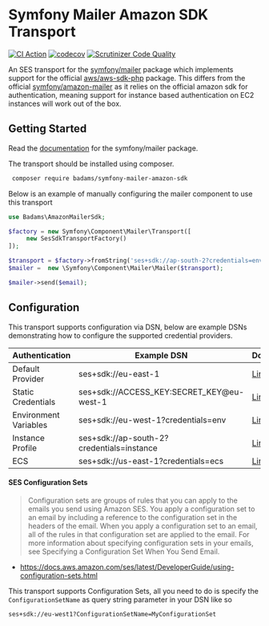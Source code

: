 Symfony Mailer Amazon SDK Transport
================================

[![CI Action](https://github.com/badams/symfony-mailer-amazon-sdk/workflows/continuous-integration/badge.svg)](https://github.com/badams/symfony-mailer-amazon-sdk/workflows/continuous-integration)
[![codecov](https://codecov.io/gh/badams/symfony-mailer-amazon-sdk/branch/master/graph/badge.svg)](https://codecov.io/gh/badams/symfony-mailer-amazon-sdk)
[![Scrutinizer Code Quality](https://scrutinizer-ci.com/g/badams/symfony-mailer-amazon-sdk/badges/quality-score.png?b=master)](https://scrutinizer-ci.com/g/badams/symfony-mailer-amazon-sdk/?branch=master)

An SES transport for the [symfony/mailer](https://github.com/symfony/mailer) package which implements support for the official [aws/aws-sdk-php](https://github.com/aws/aws-sdk-php) package.
This differs from the official [symfony/amazon-mailer](https://github.com/symfony/amazon-mailer) as it relies on the official amazon sdk for authentication, meaning support for instance 
based authentication on EC2 instances will work out of the box.  

Getting Started
--------------

Read the [documentation](https://symfony.com/doc/current/components/mailer.html) for the symfony/mailer package.

The transport should be installed using composer. 

```bash
 composer require badams/symfony-mailer-amazon-sdk
```

Below is an example of manually configuring the mailer component to use this transport
```php
use Badams\AmazonMailerSdk;

$factory = new Symfony\Component\Mailer\Transport([
     new SesSdkTransportFactory()
]);

$transport = $factory->fromString('ses+sdk://ap-south-2?credentials=env');
$mailer =  new \Symfony\Component\Mailer\Mailer($transport);

$mailer->send($email);
```

Configuration
------------

This transport supports configuration via DSN, below are example DSNs demonstrating how to configure the supported credential providers.

| Authentication        | Example DSN | Docs |
|-----------------------|-------------------------------------------|-----------------------------------------------------------------------------------------------------------------------|
| Default Provider      | ses+sdk://eu-east-1                       | [Link](https://docs.aws.amazon.com/aws-sdk-php/v3/api/class-Aws.Credentials.CredentialProvider.html#_defaultProvider) |
| Static Credentials    | ses+sdk://ACCESS_KEY:SECRET_KEY@eu-west-1 | [Link](https://docs.aws.amazon.com/aws-sdk-php/v3/api/class-Aws.Credentials.CredentialProvider.html#_fromCredentials) |
| Environment Variables | ses+sdk://eu-west-1?credentials=env       | [Link](https://docs.aws.amazon.com/aws-sdk-php/v3/api/class-Aws.Credentials.CredentialProvider.html#_env)             |
| Instance Profile      | ses+sdk://ap-south-2?credentials=instance | [Link](https://docs.aws.amazon.com/aws-sdk-php/v3/api/class-Aws.Credentials.CredentialProvider.html#_instanceProfile) |
| ECS                   | ses+sdk://us-east-1?credentials=ecs       | [Link](https://docs.aws.amazon.com/aws-sdk-php/v3/api/class-Aws.Credentials.CredentialProvider.html#_instanceProfile) |


#### SES Configuration Sets
> Configuration sets are groups of rules that you can apply to the emails you send using Amazon SES. You apply a configuration set to an email by including a reference to the configuration set in the headers of the email. When you apply a configuration set to an email, all of the rules in that configuration set are applied to the email. For more information about specifying configuration sets in your emails, see Specifying a Configuration Set When You Send Email.
- https://docs.aws.amazon.com/ses/latest/DeveloperGuide/using-configuration-sets.html

This transport supports Configuration Sets, all you need to do is specify the `ConfigurationSetName` as query string parameter in your DSN like so
```
ses+sdk://eu-west1?ConfigurationSetName=MyConfigurationSet
```
